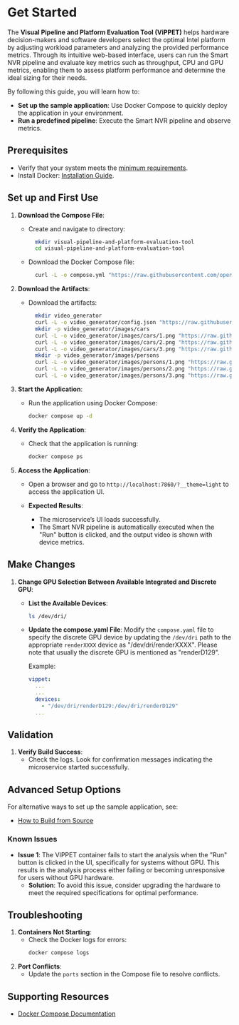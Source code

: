 # Get Started

The **Visual Pipeline and Platform Evaluation Tool (ViPPET)** helps hardware decision-makers and software developers select the optimal Intel platform by adjusting workload parameters and analyzing the provided performance metrics. Through its intuitive web-based interface, users can run the Smart NVR pipeline and evaluate key metrics such as throughput, CPU and GPU metrics, enabling them to assess platform performance and determine the ideal sizing for their needs.

By following this guide, you will learn how to:
- **Set up the sample application**: Use Docker Compose to quickly deploy the application in your environment.
- **Run a predefined pipeline**: Execute the Smart NVR pipeline and observe metrics.


## Prerequisites
- Verify that your system meets the [minimum requirements](./system-requirements.md).
- Install Docker: [Installation Guide](https://docs.docker.com/get-docker/).


## Set up and First Use

1. **Download the Compose File**:
    - Create and navigate to directory:
      ```bash
        mkdir visual-pipeline-and-platform-evaluation-tool
        cd visual-pipeline-and-platform-evaluation-tool
      ```
    - Download the Docker Compose file:
      ```bash
        curl -L -o compose.yml "https://raw.githubusercontent.com/open-edge-platform/edge-ai-libraries/refs/heads/main/tools/visual-pipeline-and-platform-evaluation-tool/compose/compose-linux-v1.0.0/compose-linux-v1.0.0.yml"
      ```

2. **Download the Artifacts**:
    - Download the artifacts:
      ```bash
        mkdir video_generator
        curl -L -o video_generator/config.json "https://raw.githubusercontent.com/open-edge-platform/edge-ai-libraries/refs/heads/main/tools/visual-pipeline-and-platform-evaluation-tool/video_generator/config.json"
        mkdir -p video_generator/images/cars
        curl -L -o video_generator/images/cars/1.png "https://raw.githubusercontent.com/open-edge-platform/edge-ai-libraries/refs/heads/main/tools/visual-pipeline-and-platform-evaluation-tool/video_generator/images/cars/1.png"
        curl -L -o video_generator/images/cars/2.png "https://raw.githubusercontent.com/open-edge-platform/edge-ai-libraries/refs/heads/main/tools/visual-pipeline-and-platform-evaluation-tool/video_generator/images/cars/2.png"
        curl -L -o video_generator/images/cars/3.png "https://raw.githubusercontent.com/open-edge-platform/edge-ai-libraries/refs/heads/main/tools/visual-pipeline-and-platform-evaluation-tool/video_generator/images/cars/3.png"
        mkdir -p video_generator/images/persons
        curl -L -o video_generator/images/persons/1.png "https://raw.githubusercontent.com/open-edge-platform/edge-ai-libraries/refs/heads/main/tools/visual-pipeline-and-platform-evaluation-tool/video_generator/images/persons/1.png"
        curl -L -o video_generator/images/persons/2.png "https://raw.githubusercontent.com/open-edge-platform/edge-ai-libraries/refs/heads/main/tools/visual-pipeline-and-platform-evaluation-tool/video_generator/images/persons/2.png"
        curl -L -o video_generator/images/persons/3.png "https://raw.githubusercontent.com/open-edge-platform/edge-ai-libraries/refs/heads/main/tools/visual-pipeline-and-platform-evaluation-tool/video_generator/images/persons/3.png"
      ```

3. **Start the Application**:
    - Run the application using Docker Compose:
      ```bash
      docker compose up -d
      ```

4. **Verify the Application**:
    - Check that the application is running:
      ```bash
      docker compose ps
      ```

5. **Access the Application**:
    - Open a browser and go to `http://localhost:7860/?__theme=light` to access the application UI.

    - **Expected Results**:
      - The microservice’s UI loads successfully.
      - The Smart NVR pipeline is automatically executed when the "Run" button is clicked, and the output video is shown with device metrics.

## Make Changes

1. **Change GPU Selection Between Available Integrated and Discrete GPU**:

    - **List the Available Devices**:
      ```bash
      ls /dev/dri/
      ```

    - **Update the compose.yaml File**:
      Modify the `compose.yaml` file to specify the discrete GPU device by updating the `/dev/dri` path to the appropriate `renderXXXX` device as "/dev/dri/renderXXXX". Please note that usually the discrete GPU is mentioned as "renderD129". 

      Example:
      ```yaml
      vippet:
        ...
        ...
        devices:
          - "/dev/dri/renderD129:/dev/dri/renderD129"
        ...
      ```

## Validation

1. **Verify Build Success**:
   - Check the logs. Look for confirmation messages indicating the microservice started successfully.

## Advanced Setup Options

For alternative ways to set up the sample application, see:

- [How to Build from Source](./how-to-build-source.md)

### Known Issues

- **Issue 1**: The VIPPET container fails to start the analysis when the "Run" button is clicked in the UI, specifically for systems without GPU. This results in the analysis process either failing or becoming unresponsive for users without GPU hardware.
  - **Solution**: To avoid this issue, consider upgrading the hardware to meet the required specifications for optimal performance.

## Troubleshooting

1. **Containers Not Starting**:
   - Check the Docker logs for errors:
     ```bash
     docker compose logs
     ```
2. **Port Conflicts**:
   - Update the `ports` section in the Compose file to resolve conflicts.


## Supporting Resources
- [Docker Compose Documentation](https://docs.docker.com/compose/)

